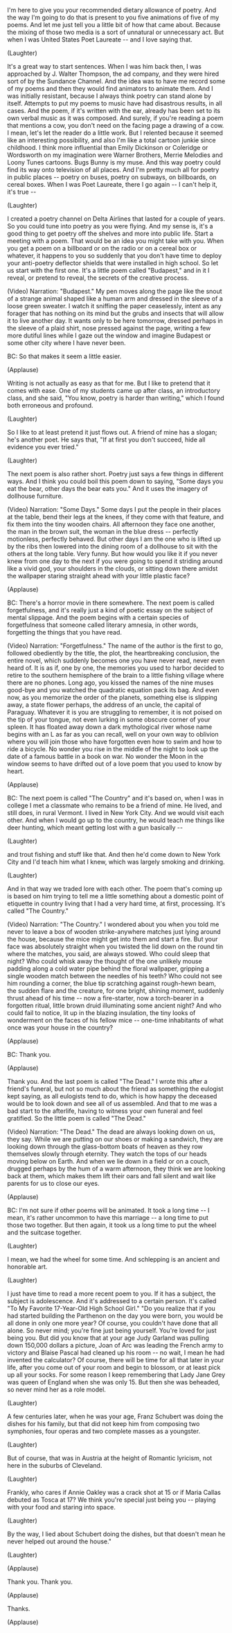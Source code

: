 
I&#39;m here to give you
your recommended dietary allowance
of poetry.
And the way I&#39;m going to do that
is present to you
five animations
of five of my poems.
And let me just tell you a little bit of how that came about.
Because the mixing of those two media
is a sort of unnatural or unnecessary act.
But when I was United States Poet Laureate --
and I love saying that.

(Laughter)

It&#39;s a great way to start sentences.
When I was him back then,
I was approached by J. Walter Thompson, the ad company,
and they were hired
sort of by the Sundance Channel.
And the idea was to have me record some of my poems
and then they would find animators
to animate them.
And I was initially resistant,
because I always think
poetry can stand alone by itself.
Attempts to put my poems to music
have had disastrous results,
in all cases.
And the poem, if it&#39;s written with the ear,
already has been set to its own verbal music
as it was composed.
And surely, if you&#39;re reading a poem
that mentions a cow,
you don&#39;t need on the facing page
a drawing of a cow.
I mean, let&#39;s let the reader do a little work.
But I relented because it seemed like an interesting possibility,
and also I&#39;m like a total cartoon junkie
since childhood.
I think more influential
than Emily Dickinson or Coleridge or Wordsworth
on my imagination
were Warner Brothers, Merrie Melodies
and Loony Tunes cartoons.
Bugs Bunny is my muse.
And this way poetry could find its way onto television of all places.
And I&#39;m pretty much all for poetry in public places --
poetry on buses, poetry on subways,
on billboards, on cereal boxes.
When I was Poet Laureate, there I go again --
I can&#39;t help it, it&#39;s true --

(Laughter)

I created a poetry channel on Delta Airlines
that lasted for a couple of years.
So you could tune into poetry as you were flying.
And my sense is,
it&#39;s a good thing to get poetry off the shelves
and more into public life.
Start a meeting with a poem. That would be an idea you might take with you.
When you get a poem on a billboard or on the radio
or on a cereal box or whatever,
it happens to you so suddenly
that you don&#39;t have time
to deploy your anti-poetry deflector shields
that were installed in high school.
So let us start with the first one.
It&#39;s a little poem called &quot;Budapest,&quot;
and in it I reveal,
or pretend to reveal,
the secrets of the creative process.

(Video) Narration: &quot;Budapest.&quot;
My pen moves along the page
like the snout of a strange animal
shaped like a human arm
and dressed in the sleeve
of a loose green sweater.
I watch it sniffing the paper ceaselessly,
intent as any forager
that has nothing on its mind
but the grubs and insects
that will allow it to live another day.
It wants only to be here tomorrow,
dressed perhaps
in the sleeve of a plaid shirt,
nose pressed against the page,
writing a few more dutiful lines
while I gaze out the window
and imagine Budapest
or some other city
where I have never been.

BC: So that makes it seem a little easier.

(Applause)

Writing is not actually as easy as that for me.
But I like to pretend that it comes with ease.
One of my students came up after class, an introductory class,
and she said, &quot;You know, poetry is harder than writing,&quot;
which I found both erroneous and profound.

(Laughter)

So I like to at least pretend it just flows out.
A friend of mine has a slogan; he&#39;s another poet.
He says that, &quot;If at first you don&#39;t succeed,
hide all evidence you ever tried.&quot;

(Laughter)

The next poem is also rather short.
Poetry just says a few things in different ways.
And I think you could boil this poem down to saying,
&quot;Some days you eat the bear, other days the bear eats you.&quot;
And it uses the imagery
of dollhouse furniture.

(Video) Narration: &quot;Some Days.&quot;
Some days
I put the people in their places at the table,
bend their legs at the knees,
if they come with that feature,
and fix them into the tiny wooden chairs.
All afternoon they face one another,
the man in the brown suit,
the woman in the blue dress --
perfectly motionless, perfectly behaved.
But other days I am the one
who is lifted up by the ribs
then lowered into the dining room of a dollhouse
to sit with the others at the long table.
Very funny.
But how would you like it
if you never knew from one day to the next
if you were going to spend it
striding around like a vivid god,
your shoulders in the clouds,
or sitting down there
amidst the wallpaper
staring straight ahead
with your little plastic face?

(Applause)


BC: There&#39;s a horror movie in there somewhere.
The next poem is called forgetfulness,
and it&#39;s really just a kind of poetic essay
on the subject of mental slippage.
And the poem begins
with a certain species of forgetfulness
that someone called
literary amnesia,
in other words, forgetting the things that you have read.

(Video) Narration: &quot;Forgetfulness.&quot;
The name of the author is the first to go,
followed obediently
by the title, the plot,
the heartbreaking conclusion,
the entire novel,
which suddenly becomes one you have never read,
never even heard of.
It is as if, one by one,
the memories you used to harbor
decided to retire to the southern hemisphere of the brain
to a little fishing village
where there are no phones.
Long ago,
you kissed the names of the nine muses good-bye
and you watched the quadratic equation
pack its bag.
And even now,
as you memorize the order of the planets,
something else is slipping away,
a state flower perhaps,
the address of an uncle,
the capital of Paraguay.
Whatever it is
you are struggling to remember,
it is not poised on the tip of your tongue,
not even lurking
in some obscure corner
of your spleen.
It has floated away
down a dark mythological river
whose name begins with an L
as far as you can recall,
well on your own way to oblivion
where you will join those
who have forgotten even how to swim
and how to ride a bicycle.
No wonder you rise in the middle of the night
to look up the date of a famous battle
in a book on war.
No wonder the Moon in the window
seems to have drifted out of a love poem
that you used to know by heart.

(Applause)


BC: The next poem is called &quot;The Country&quot;
and it&#39;s based on,
when I was in college
I met a classmate who remains to be a friend of mine.
He lived, and still does, in rural Vermont.
I lived in New York City.
And we would visit each other.
And when I would go up to the country,
he would teach me things like deer hunting,
which meant getting lost with a gun basically --

(Laughter)

and trout fishing and stuff like that.
And then he&#39;d come down to New York City
and I&#39;d teach him what I knew,
which was largely smoking and drinking.

(Laughter)

And in that way we traded lore with each other.
The poem that&#39;s coming up
is based on him trying to tell me a little something
about a domestic point of etiquette
in country living
that I had a very hard time, at first, processing.
It&#39;s called &quot;The Country.&quot;

(Video) Narration: &quot;The Country.&quot;
I wondered about you
when you told me never to leave
a box of wooden strike-anywhere matches
just lying around the house,
because the mice might get into them
and start a fire.
But your face was absolutely straight
when you twisted the lid down
on the round tin
where the matches, you said, are always stowed.
Who could sleep that night?
Who could whisk away the thought
of the one unlikely mouse
padding along a cold water pipe
behind the floral wallpaper,
gripping a single wooden match
between the needles of his teeth?
Who could not see him rounding a corner,
the blue tip scratching against rough-hewn beam,
the sudden flare
and the creature, for one bright, shining moment,
suddenly thrust ahead of his time --
now a fire-starter,
now a torch-bearer
in a forgotten ritual,
little brown druid
illuminating some ancient night?
And who could fail to notice,
lit up in the blazing insulation,
the tiny looks of wonderment
on the faces of his fellow mice --
one-time inhabitants
of what once was your house in the country?

(Applause)


BC: Thank you.

(Applause)

Thank you. And the last poem is called &quot;The Dead.&quot;
I wrote this after a friend&#39;s funeral,
but not so much about the friend as something the eulogist kept saying,
as all eulogists tend to do,
which is how happy the deceased would be
to look down and see all of us assembled.
And that to me was a bad start to the afterlife,
having to witness your own funeral and feel gratified.
So the little poem is called &quot;The Dead.&quot;

(Video) Narration: &quot;The Dead.&quot;
The dead are always looking down on us,
they say.
While we are putting on our shoes or making a sandwich,
they are looking down
through the glass-bottom boats of heaven
as they row themselves slowly
through eternity.
They watch the tops of our heads
moving below on Earth.
And when we lie down
in a field or on a couch,
drugged perhaps
by the hum of a warm afternoon,
they think we are looking back at them,
which makes them lift their oars
and fall silent
and wait like parents
for us to close our eyes.

(Applause)


BC: I&#39;m not sure if other poems will be animated.
It took a long time --
I mean, it&#39;s rather uncommon to have this marriage --
a long time to put those two together.
But then again, it took us a long time
to put the wheel and the suitcase together.

(Laughter)

I mean, we had the wheel for some time.
And schlepping is an ancient and honorable art.

(Laughter)

I just have time
to read a more recent poem to you.
If it has a subject,
the subject is adolescence.
And it&#39;s addressed to a certain person.
It&#39;s called &quot;To My Favorite 17-Year-Old High School Girl.&quot;
&quot;Do you realize that if you had started building the Parthenon
on the day you were born,
you would be all done in only one more year?
Of course, you couldn&#39;t have done that all alone.
So never mind;
you&#39;re fine just being yourself.
You&#39;re loved for just being you.
But did you know that at your age
Judy Garland was pulling down 150,000 dollars a picture,
Joan of Arc was leading the French army to victory
and Blaise Pascal had cleaned up his room --
no wait, I mean he had invented the calculator?
Of course, there will be time for all that
later in your life,
after you come out of your room
and begin to blossom,
or at least pick up all your socks.
For some reason I keep remembering
that Lady Jane Grey was queen of England
when she was only 15.
But then she was beheaded, so never mind her as a role model.

(Laughter)

A few centuries later,
when he was your age,
Franz Schubert was doing the dishes for his family,
but that did not keep him
from composing two symphonies, four operas
and two complete masses as a youngster.

(Laughter)

But of course, that was in Austria
at the height of Romantic lyricism,
not here in the suburbs of Cleveland.

(Laughter)

Frankly, who cares
if Annie Oakley was a crack shot at 15
or if Maria Callas debuted as Tosca at 17?
We think you&#39;re special just being you --
playing with your food and staring into space.

(Laughter)

By the way,
I lied about Schubert doing the dishes,
but that doesn&#39;t mean he never helped out around the house.&quot;

(Laughter)


(Applause)

Thank you. Thank you.

(Applause)

Thanks.

(Applause)

